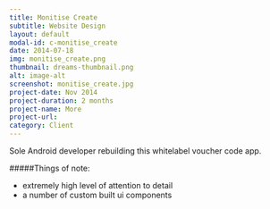 ```yaml
---
title: Monitise Create
subtitle: Website Design
layout: default
modal-id: c-monitise_create
date: 2014-07-18
img: monitise_create.png
thumbnail: dreams-thumbnail.png
alt: image-alt
screenshot: monitise_create.jpg
project-date: Nov 2014
project-duration: 2 months
project-name: More
project-url:
category: Client
---
```

Sole Android developer rebuilding this whitelabel voucher code app.

#####Things of note:

* extremely high level of attention to detail
* a number of custom built ui components
